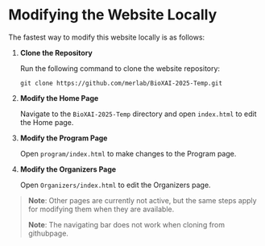 # Modifying the Website Locally

The fastest way to modify this website locally is as follows:

1. **Clone the Repository**
   
   Run the following command to clone the website repository:
   ```
   git clone https://github.com/merlab/BioXAI-2025-Temp.git
   ```

2. **Modify the Home Page**
   
   Navigate to the `BioXAI-2025-Temp` directory and open `index.html` to edit the Home page.

3. **Modify the Program Page**
   
   Open `program/index.html` to make changes to the Program page.

4. **Modify the Organizers Page**
   
   Open `Organizers/index.html` to edit the Organizers page.

> **Note**: Other pages are currently not active, but the same steps apply for modifying them when they are available.
> 
> **Note**: The navigating bar does not work when cloning from githubpage.
